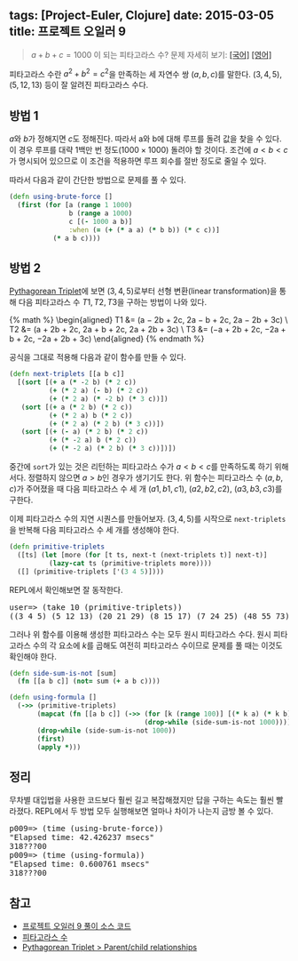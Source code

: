tags: [Project-Euler, Clojure]
date: 2015-03-05
title: 프로젝트 오일러 9
---
> $a + b + c = 1000$ 이 되는 피타고라스 수?
> 문제 자세히 보기: [[국어]](http://euler.synap.co.kr/prob_detail.php?id=9) [[영어]](https://projecteuler.net/problem=9)

피타고라스 수란 $a^2 + b^2 = c^2$을 만족하는 세 자연수 쌍 $(a, b, c)$를 말한다. $(3, 4, 5), (5, 12, 13)$ 등이 잘 알려진 피타고라스 수다.<!--more-->

## 방법 1
$a$와 $b$가 정해지면 $c$도 정해진다. 따라서 a와 b에 대해 루프를 돌려 값을 찾을 수 있다. 이 경우 루프를 대략 1백만 번 정도$(1000 \times 1000)$ 돌려야 할 것이다. 조건에 $a < b < c$가 명시되어 있으므로 이 조건을 적용하면 루프 회수를 절반 정도로 줄일 수 있다.

따라서 다음과 같이 간단한 방법으로 문제를 풀 수 있다.

```clojure
(defn using-brute-force []
  (first (for [a (range 1 1000)
               b (range a 1000)
               c [(- 1000 a b)]
               :when (= (+ (* a a) (* b b)) (* c c))]
           (* a b c))))
```

## 방법 2
[Pythagorean Triplet](http://en.wikipedia.org/wiki/Pythagorean_triple#Parent.2Fchild_relationships)에 보면 $(3, 4, 5)$로부터 선형 변환(linear transformation)을 통해 다음 피타고라스 수 $T1, T2, T3$을 구하는 방법이 나와 있다.

{% math %}
\begin{aligned}
T1 &= (a − 2b + 2c, 2a − b + 2c, 2a − 2b + 3c) \\
T2 &= (a + 2b + 2c, 2a + b + 2c, 2a + 2b + 3c) \\
T3 &= (−a + 2b + 2c, −2a + b + 2c, −2a + 2b + 3c)
\end{aligned}
{% endmath %}

공식을 그대로 적용해 다음과 같이 함수를 만들 수 있다.

```clojure
(defn next-triplets [[a b c]]
  [(sort [(+ a (* -2 b) (* 2 c))
          (+ (* 2 a) (- b) (* 2 c))
          (+ (* 2 a) (* -2 b) (* 3 c))])
   (sort [(+ a (* 2 b) (* 2 c))
          (+ (* 2 a) b (* 2 c))
          (+ (* 2 a) (* 2 b) (* 3 c))])
   (sort [(+ (- a) (* 2 b) (* 2 c))
          (+ (* -2 a) b (* 2 c))
          (+ (* -2 a) (* 2 b) (* 3 c))])])
```

중간에 `sort`가 있는 것은 리턴하는 피타고라스 수가 $a < b < c$를 만족하도록 하기 위해서다. 정렬하지 않으면 $a > b$인 경우가 생기기도 한다. 위 함수는 피타고라스 수 $(a, b, c)$가 주어졌을 때 다음 피타고라스 수 세 개 $(a1, b1, c1)$, $(a2, b2, c2)$, $(a3, b3, c3)$를 구한다.

이제 피타고라스 수의 지연 시퀀스를 만들어보자. $(3, 4, 5)$를 시작으로 `next-triplets`을 반복해 다음 피타고라스 수 세 개를 생성해야 한다.

```clojure
(defn primitive-triplets
  ([ts] (let [more (for [t ts, next-t (next-triplets t)] next-t)]
          (lazy-cat ts (primitive-triplets more))))
  ([] (primitive-triplets ['(3 4 5)])))
```

REPL에서 확인해보면 잘 동작한다.

<pre class="console">
user=> (take 10 (primitive-triplets))
((3 4 5) (5 12 13) (20 21 29) (8 15 17) (7 24 25) (48 55 73) ...)
</pre>

그러나 위 함수를 이용해 생성한 피타고라스 수는 모두 원시 피타고라스 수다. 원시 피타고라스 수의 각 요소에 $k$를 곱해도 여전히 피타고라스 수이므로 문제를 풀 때는 이것도 확인해야 한다.

```clojure
(defn side-sum-is-not [sum]
  (fn [[a b c]] (not= sum (+ a b c))))

(defn using-formula []
  (->> (primitive-triplets)
       (mapcat (fn [[a b c]] (->> (for [k (range 100)] [(* k a) (* k b) (* k c)])
                                  (drop-while (side-sum-is-not 1000)))))
       (drop-while (side-sum-is-not 1000))
       (first)
       (apply *)))
```

## 정리
무차별 대입법을 사용한 코드보다 훨씬 길고 복잡해졌지만 답을 구하는 속도는 훨씬 빨라졌다. REPL에서 두 방법 모두 실행해보면 얼마나 차이가 나는지 금방 볼 수 있다.

<pre class="console">
p009=> (time (using-brute-force))
"Elapsed time: 42.426237 msecs"
318???00
p009=> (time (using-formula))
"Elapsed time: 0.600761 msecs"
318???00
</pre>

## 참고
* [프로젝트 오일러 9 풀이 소스 코드](https://github.com/ntalbs/euler/blob/master/src/p009.clj)
* [피타고라스 수](http://ko.wikipedia.org/wiki/피타고라스_수)
* [Pythagorean Triplet > Parent/child relationships](http://en.wikipedia.org/wiki/Pythagorean_triple#Parent.2Fchild_relationships)
